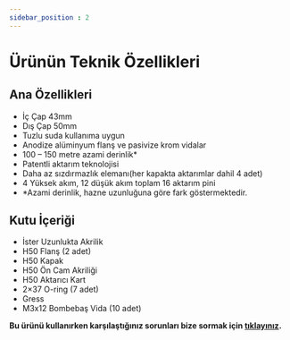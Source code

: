 ```yaml
---
sidebar_position : 2
---
```


# Ürünün Teknik Özellikleri

## Ana Özellikleri

- İç Çap 43mm
- Dış Çap 50mm
- Tuzlu suda kullanıma uygun
- Anodize alüminyum flanş ve pasivize krom vidalar
- 100 – 150 metre azami derinlik*
- Patentli aktarım teknolojisi
- Daha az sızdırmazlık elemanı(her kapakta aktarımlar dahil 4 adet)
- 4 Yüksek akım, 12 düşük akım toplam 16 aktarım pini
- *Azami derinlik, hazne uzunluğuna göre fark göstermektedir.

## Kutu İçeriği

- İster Uzunlukta Akrilik
- H50 Flanş (2 adet)
- H50 Kapak
- H50 Ön Cam Akriliği
- H50 Aktarıcı Kart
- 2×37 O-ring (7 adet)
- Gress
- M3x12 Bombebaş Vida (10 adet)




**Bu ürünü kullanırken karşılaştığınız  sorunları  bize sormak için  [tıklayınız](https://forum.degzrobotics.com/).**  